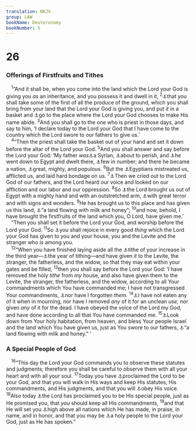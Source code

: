 ```yaml
---
translation: NKJV
group: LAW
bookName: Deuteronomy 
bookNumber: 5
---
```


<div class="title"><h1>26</h1><h3>Offerings of Firstfruits and Tithes</h3></div>
<span class="verse phu_26_1"> <sup>1</sup>“And it shall be, when you come into the land which the Lord your God is giving you <i>as</i> an inheritance, and you possess it and dwell in it, </span>
<span class="verse phu_26_2"><sup>2</sup><a data-toggle="tooltip" data-placement="bottom" title="Ex. 22:29; 23:16, 19; Num. 18:13; Deut. 16:10; Prov. 3:9">⚓</a>that you shall take some of the first of all the produce of the ground, which you shall bring from your land that the Lord your God is giving you, and put <i>it</i> in a basket and <a data-toggle="tooltip" data-placement="bottom" title="Deut. 12:5">⚓</a>go to the place where the Lord your God chooses to make His name abide. </span>
<span class="verse phu_26_3"><sup>3</sup>And you shall go to the one who is priest in those days, and say to him, ‘I declare today to the Lord your God that I have come to the country which the Lord swore to our fathers to give us.’<br/></span>
<span class="verse phu_26_4"> <sup>4</sup>“Then the priest shall take the basket out of your hand and set it down before the altar of the Lord your God. </span>
<span class="verse phu_26_5"><sup>5</sup>And you shall answer and say before the Lord your God: ‘My father <i>was</i><a data-toggle="tooltip" data-placement="bottom" title="Gen. 25:20; Hos. 12:12">⚓</a>a Syrian, <a data-toggle="tooltip" data-placement="bottom" title="Gen. 43:1, 2; 45:7, 11">⚓</a>about to perish, and <a data-toggle="tooltip" data-placement="bottom" title="Gen. 46:1, 6; Acts 7:15">⚓</a>he went down to Egypt and dwelt there, <a data-toggle="tooltip" data-placement="bottom" title="Gen. 46:27; Deut. 10:22">⚓</a>few in number; and there he became a nation, <a data-toggle="tooltip" data-placement="bottom" title="Deut. 1:10">⚓</a>great, mighty, and populous. </span>
<span class="verse phu_26_6"><sup>6</sup>But the <a data-toggle="tooltip" data-placement="bottom" title="Ex. 1:8–11, 14">⚓</a>Egyptians mistreated us, afflicted us, and laid hard bondage on us. </span>
<span class="verse phu_26_7"><sup>7</sup><a data-toggle="tooltip" data-placement="bottom" title="Ex. 2:23–25; 3:9; 4:31">⚓</a>Then we cried out to the Lord God of our fathers, and the Lord heard our voice and looked on our affliction and our labor and our oppression. </span>
<span class="verse phu_26_8"><sup>8</sup>So <a data-toggle="tooltip" data-placement="bottom" title="Ex. 12:37, 51; 13:3, 14, 16; Deut. 5:15">⚓</a>the Lord brought us out of Egypt with a mighty hand and with an outstretched arm, <a data-toggle="tooltip" data-placement="bottom" title="Deut. 4:34; 34:11, 12">⚓</a>with great terror and with signs and wonders. </span>
<span class="verse phu_26_9"><sup>9</sup>He has brought us to this place and has given us this land, <a data-toggle="tooltip" data-placement="bottom" title="Ex. 3:8, 17">⚓</a>“a land flowing with milk and honey”; </span>
<span class="verse phu_26_10"><sup>10</sup>and now, behold, I have brought the firstfruits of the land which you, O Lord, have given me.’<br/> “Then you shall set it before the Lord your God, and worship before the Lord your God. </span>
<span class="verse phu_26_11"><sup>11</sup>So <a data-toggle="tooltip" data-placement="bottom" title="Deut. 12:7; 16:11; Eccl. 3:12, 13; 5:18–20">⚓</a>you shall rejoice in every good <i>thing</i> which the Lord your God has given to you and your house, you and the Levite and the stranger who <i>is</i> among you.<br/></span>
<span class="verse phu_26_12"> <sup>12</sup>“When you have finished laying aside all the <a data-toggle="tooltip" data-placement="bottom" title="Lev. 27:30; Num. 18:24">⚓</a>tithe of your increase in the third year—<a data-toggle="tooltip" data-placement="bottom" title="Deut. 14:28, 29">⚓</a>the year of tithing—and have given <i>it</i> to the Levite, the stranger, the fatherless, and the widow, so that they may eat within your gates and be filled, </span>
<span class="verse phu_26_13"><sup>13</sup>then you shall say before the Lord your God: ‘I have removed the holy <i>tithe</i> from <i>my</i> house, and also have given them to the Levite, the stranger, the fatherless, and the widow, according to all Your commandments which You have commanded me; I have not transgressed Your commandments, <a data-toggle="tooltip" data-placement="bottom" title="Ps. 119:141, 153, 176">⚓</a>nor have I forgotten <i>them.</i></span>
<span class="verse phu_26_14"><sup>14</sup><a data-toggle="tooltip" data-placement="bottom" title="Lev. 7:20; Jer. 16:7; Hos. 9:4">⚓</a>I have not eaten any of it when in mourning, nor have I removed <i>any</i> of it for an unclean <i>use,</i> nor given <i>any</i> of it for the dead. I have obeyed the voice of the Lord my God, and have done according to all that You have commanded me. </span>
<span class="verse phu_26_15"><sup>15</sup><a data-toggle="tooltip" data-placement="bottom" title="Ps. 80:14; Is. 63:15; Zech. 2:13">⚓</a>Look down from Your holy habitation, from heaven, and bless Your people Israel and the land which You have given us, just as You swore to our fathers, <a data-toggle="tooltip" data-placement="bottom" title="Ex. 3:8">⚓</a>“a land flowing with milk and honey.” ’<br/></span>
<div class="title"><h3>A Special People of God</h3></div>
<span class="verse phu_26_16"> <sup>16</sup>“This day the Lord your God commands you to observe these statutes and judgments; therefore you shall be careful to observe them with all your heart and with all your soul. </span>
<span class="verse phu_26_17"><sup>17</sup>Today you have <a data-toggle="tooltip" data-placement="bottom" title="Ex. 20:19">⚓</a>proclaimed the Lord to be your God, and that you will walk in His ways and keep His statutes, His commandments, and His judgments, and that you will <a data-toggle="tooltip" data-placement="bottom" title="Deut. 15:5">⚓</a>obey His voice. </span>
<span class="verse phu_26_18"><sup>18</sup>Also today <a data-toggle="tooltip" data-placement="bottom" title="Ex. 6:7; 19:5; Deut. 7:6; 14:2; 28:9; (Titus 2:14; 1 Pet. 2:9)">⚓</a>the Lord has proclaimed you to be His special people, just as He promised you, that <i>you</i> should keep all His commandments, </span>
<span class="verse phu_26_19"><sup>19</sup>and that He will set you <a data-toggle="tooltip" data-placement="bottom" title="Deut. 4:7, 8; 28:1">⚓</a>high above all nations which He has made, in praise, in name, and in honor, and that you may be <a data-toggle="tooltip" data-placement="bottom" title="Ex. 19:6; Deut. 7:6; 28:9; Is. 62:12; (1 Pet. 2:9)">⚓</a>a holy people to the Lord your God, just as He has spoken.”<br/></span>
